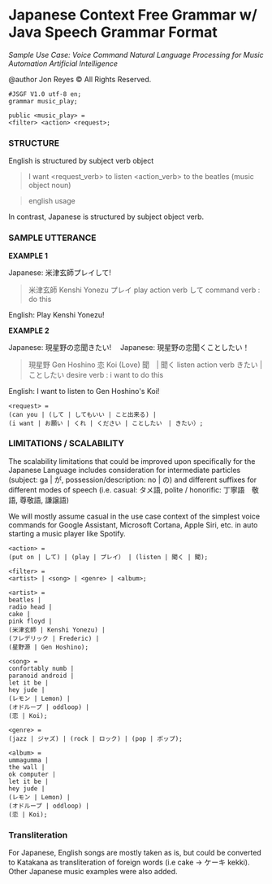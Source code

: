 # Japanese Context Free Grammar w/ Java Speech Grammar Format

_Sample Use Case: Voice Command Natural Language Processing for Music Automation Artificial Intelligence_

@author Jon Reyes © All Rights Reserved.
	
```
#JSGF V1.0 utf-8 en;
grammar music_play;

public <music_play> =
<filter> <action> <request>;
```
### STRUCTURE
English is structured by subject verb object 

> I want <request_verb> to <unk> listen <action_verb> to <unk> the beatles <filter> 
(music object noun)

> <request> <action> <filter> english usage

In contrast, Japanese is structured by subject object verb.

### SAMPLE UTTERANCE

**EXAMPLE 1**

Japanese: 米津玄師プレイして!

> 米津玄師 <artist> Kenshi Yonezu
> プレイ <action> play action verb
> して <request> command verb : do this

English: Play Kenshi Yonezu!

**EXAMPLE 2**

Japanese: 現星野の恋聞きたい!　
Japanese: 現星野の恋聞くことしたい！

> 現星野 <artist> Gen Hoshino
> 恋 <song> Koi (Love)
> 聞　| 聞く <action> listen action verb
> きたい | ことしたい <request> desire verb : i want to do this

English: I want to listen to Gen Hoshino's Koi!

```
<request> = 
(can you | (して | してもいい | こと出来る) | 
(i want | お願い | くれ | ください | ことしたい　| きたい）;
```

### LIMITATIONS / SCALABILITY
The scalability limitations that could be improved upon specifically for the Japanese Language	includes consideration for intermediate particles (subject: ga | が, possession/description: no | の) and different suffixes for different modes of speech (i.e. casual: タメ語, polite / honorific: 丁寧語　敬語, 尊敬語, 謙譲語)

We will mostly assume casual in the use case context of the simplest voice commands 
for Google Assistant, Microsoft Cortana, Apple Siri, etc. in auto starting a music player like Spotify.
		
```
<action> = 
(put on | して) | (play | プレイ） | (listen | 聞く | 聞);

<filter> = 
<artist> | <song> | <genre> | <album>;

<artist> =
beatles |
radio head |
cake |
pink floyd |
(米津玄師 | Kenshi Yonezu) |
(フレデリック | Frederic) |
(星野源 | Gen Hoshino);

<song> =
confortably numb |
paranoid android |
let it be |
hey jude |
(レモン | Lemon) |
(オドループ | oddloop) |
(恋 | Koi);

<genre> = 
(jazz | ジャズ) | (rock | ロック) | (pop | ポップ);

<album> = 
ummagumma | 
the wall | 
ok computer | 
let it be | 
hey jude |
(レモン | Lemon) |
(オドループ | oddloop) |
(恋 | Koi);
```

### Transliteration
For Japanese, English songs are mostly taken as is, but could be converted to Katakana as transliteration of foreign words (i.e cake -> ケーキ kekki). Other Japanese music examples were also added.
